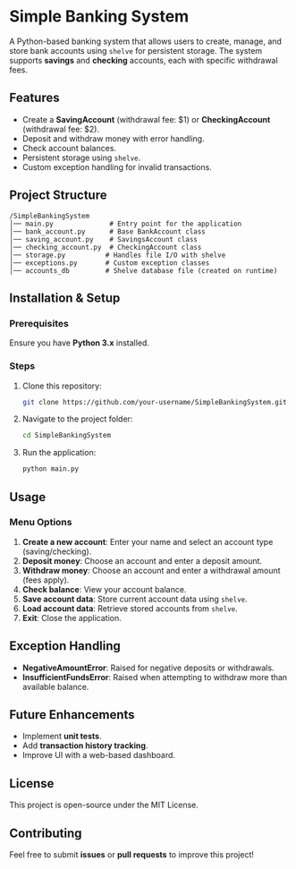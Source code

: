 # Simple Banking System

A Python-based banking system that allows users to create, manage, and store bank accounts using `shelve` for persistent storage. The system supports **savings** and **checking** accounts, each with specific withdrawal fees.

## Features
- Create a **SavingAccount** (withdrawal fee: $1) or **CheckingAccount** (withdrawal fee: $2).
- Deposit and withdraw money with error handling.
- Check account balances.
- Persistent storage using `shelve`.
- Custom exception handling for invalid transactions.

## Project Structure
```
/SimpleBankingSystem
│── main.py              # Entry point for the application
│── bank_account.py      # Base BankAccount class
│── saving_account.py    # SavingsAccount class
│── checking_account.py  # CheckingAccount class
│── storage.py          # Handles file I/O with shelve
│── exceptions.py       # Custom exception classes
│── accounts_db         # Shelve database file (created on runtime)
```

## Installation & Setup
### Prerequisites
Ensure you have **Python 3.x** installed.

### Steps
1. Clone this repository:
   ```bash
   git clone https://github.com/your-username/SimpleBankingSystem.git
   ```
2. Navigate to the project folder:
   ```bash
   cd SimpleBankingSystem
   ```
3. Run the application:
   ```bash
   python main.py
   ```

## Usage
### Menu Options
1. **Create a new account**: Enter your name and select an account type (saving/checking).
2. **Deposit money**: Choose an account and enter a deposit amount.
3. **Withdraw money**: Choose an account and enter a withdrawal amount (fees apply).
4. **Check balance**: View your account balance.
5. **Save account data**: Store current account data using `shelve`.
6. **Load account data**: Retrieve stored accounts from `shelve`.
7. **Exit**: Close the application.

## Exception Handling
- **NegativeAmountError**: Raised for negative deposits or withdrawals.
- **InsufficientFundsError**: Raised when attempting to withdraw more than available balance.

## Future Enhancements
- Implement **unit tests**.
- Add **transaction history tracking**.
- Improve UI with a web-based dashboard.

## License
This project is open-source under the MIT License.

## Contributing
Feel free to submit **issues** or **pull requests** to improve this project!

